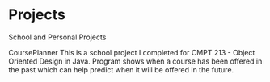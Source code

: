 Projects
========

School and Personal Projects

CoursePlanner
This is a school project I completed for CMPT 213 - Object Oriented Design in Java.
Program shows when a course has been offered in the past which can help predict when it will be offered in the future.
